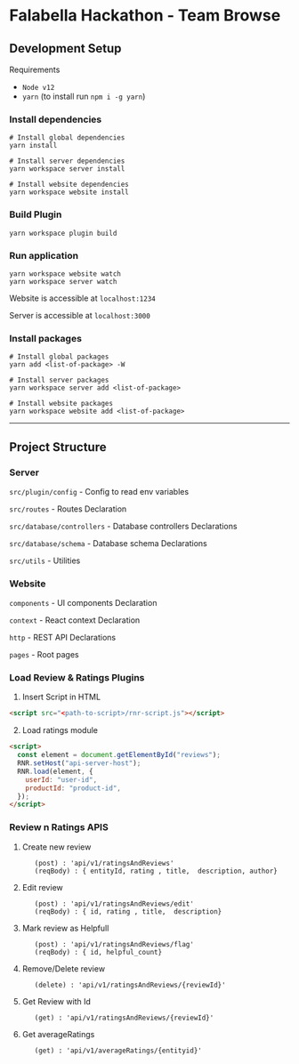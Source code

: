 # Falabella Hackathon - Team Browse

## Development Setup

Requirements

- `Node v12`
- `yarn` (to install run `npm i -g yarn`)

### Install dependencies

```
# Install global dependencies
yarn install

# Install server dependencies
yarn workspace server install

# Install website dependencies
yarn workspace website install
```

### Build Plugin

```
yarn workspace plugin build
```

### Run application

```
yarn workspace website watch
yarn workspace server watch
```

Website is accessible at `localhost:1234`

Server is accessible at `localhost:3000`

### Install packages

```
# Install global packages
yarn add <list-of-package> -W

# Install server packages
yarn workspace server add <list-of-package>

# Install website packages
yarn workspace website add <list-of-package>
```

---

## Project Structure

### Server

`src/plugin/config` - Config to read env variables

`src/routes` - Routes Declaration

`src/database/controllers` - Database controllers Declarations

`src/database/schema` - Database schema Declarations

`src/utils` - Utilities

### Website

`components` - UI components Declaration

`context` - React context Declaration

`http` - REST API Declarations

`pages` - Root pages

### Load Review & Ratings Plugins

1. Insert Script in HTML

```html
<script src="<path-to-script>/rnr-script.js"></script>
```

2. Load ratings module

```html
<script>
  const element = document.getElementById("reviews");
  RNR.setHost("api-server-host");
  RNR.load(element, {
    userId: "user-id",
    productId: "product-id",
  });
</script>
```

### Review n Ratings APIS

1. Create new review

   ```
      (post) : 'api/v1/ratingsAndReviews'
      (reqBody) : { entityId, rating , title,  description, author}

   ```

2. Edit review

   ```
      (post) : 'api/v1/ratingsAndReviews/edit'
      (reqBody) : { id, rating , title,  description}

   ```

3. Mark review as Helpfull

   ```
      (post) : 'api/v1/ratingsAndReviews/flag'
      (reqBody) : { id, helpful_count}

   ```

4. Remove/Delete review

   ```
      (delete) : 'api/v1/ratingsAndReviews/{reviewId}'
   ```

5. Get Review with Id

   ```
      (get) : 'api/v1/ratingsAndReviews/{reviewId}'

   ```

6. Get averageRatings

   ```
      (get) : 'api/v1/averageRatings/{entityid}'

   ```

